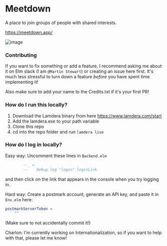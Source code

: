 # Meetdown

A place to join groups of people with shared interests.

https://meetdown.app/

![image](https://user-images.githubusercontent.com/5068391/123555974-2ff4dd00-d789-11eb-8f0a-20869af7ae34.png)

### Contributing

If you want to fix something or add a feature, I recommend asking me about it on Elm slack (I am `@Martin Stewart`) or creating an issue here first.
It's much less stressful to turn down a feature _before_ you have spent time implementing it!

Also make sure to add your name to the Credits.txt if it's your first PR!

### How do I run this locally?

1. Download the Lamdera binary from here https://www.lamdera.com/start
2. Add the lamdera.exe to your path variable
3. Clone this repo
4. cd into the repo folder and run `lamdera live`

### How do I log in locally?

Easy way: Uncomment these lines in `Backend.elm`

```elm
        --_ =
        --    Debug.log "login" loginLink
```

and then click on the link that appears in the console when you try logging in.

Hard way: Create a postmark account, generate an API key, and paste it in `Env.elm` here:

```elm
postmarkServerToken =
    ""
```

(Make sure to not accidentally commit it!)

Charlon: I'm currently working on Internationalization, so if you want to help with that, please let me know!
